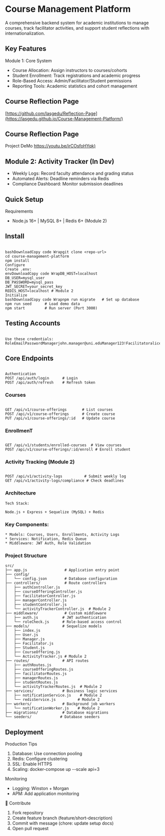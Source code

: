 # Course Management Platform

A comprehensive backend system for academic institutions to manage courses, track facilitator activities, and support student reflections with internationalization.

## Key Features
Module 1: Core System

* Course Allocation: Assign instructors to courses/cohorts
* Student Enrollment: Track registrations and academic progress
* Role-Based Access: Admin/Facilitator/Student permissions
* Reporting Tools: Academic statistics and cohort management

## Course Reflection Page
[https://github.com/lasgedu/Reflection-Page](https://lasgedu.github.io/Course-Management-Platform/)

## Course Reflection Page

Project DeMo 
[https://youtu.be/irCOsfoHYqk)](https://youtu.be/irCOsfoHYqk)

## Module 2: Activity Tracker (In Dev)

* Weekly Logs: Record faculty attendance and grading status
* Automated Alerts: Deadline reminders via Redis
* Compliance Dashboard: Monitor submission deadlines

## Quick Setup
Requirements

* Node.js 16+ | MySQL 8+ | Redis 6+ (Module 2)

## Install
```

bashDownloadCopy code Wrapgit clone <repo-url>
cd course-management-platform
npm install
Configure
Create .env:
envDownloadCopy code WrapDB_HOST=localhost
DB_USER=mysql_user
DB_PASSWORD=mysql_pass
JWT_SECRET=your_secret_key
REDIS_HOST=localhost # Module 2
Initialize
bashDownloadCopy code Wrapnpm run migrate   # Set up database
npm run seed      # Load demo data
npm start         # Run server (Port 3000)
```


## Testing Accounts
```

Use these credentials:
RoleEmailPasswordManagerjohn.manager@uni.eduManager123!Facilitatoralice.smith@uni.eduFacilitator123!Studentemma.student@student.uni.eduStudent123!
```

## Core Endpoints
```

Authentication
POST /api/auth/login      # Login
POST /api/auth/refresh    # Refresh token
```

### Courses
```

GET /api/v1/course-offerings       # List courses
POST /api/v1/course-offerings      # Create course
PUT /api/v1/course-offerings/:id   # Update course
```

### EnrollmenT
```

GET /api/v1/students/enrolled-courses  # View courses
POST /api/v1/course-offerings/:id/enroll # Enroll student
```

### Activity Tracking (Module 2)
```

POST /api/v1/activity-logs          # Submit weekly log
GET /api/v1/activity-logs/compliance # Check deadlines
```

### Architecture
```
Tech Stack:

Node.js + Express + Sequelize (MySQL) + Redis
```

### Key Components:
```
* Models: Courses, Users, Enrollments, Activity Logs
* Services: Notification, Redis Queue
* Middleware: JWT Auth, Role Validation
```
### Project Structure
```
src/
├── app.js                 # Application entry point
├── config/
│   └── config.json        # Database configuration
├── controllers/           # Route controllers
│   ├── authController.js
│   ├── courseOfferingController.js
│   ├── facilitatorController.js
│   ├── managerController.js
│   ├── studentController.js
│   └── activityTrackerController.js  # Module 2
├── middleware/            # Custom middleware
│   ├── auth.js           # JWT authentication
│   └── roleCheck.js      # Role-based access control
├── models/               # Sequelize models
│   ├── index.js
│   ├── User.js
│   ├── Manager.js
│   ├── Facilitator.js
│   ├── Student.js
│   ├── CourseOffering.js
│   └── ActivityTracker.js # Module 2
├── routes/               # API routes
│   ├── authRoutes.js
│   ├── courseOfferingRoutes.js
│   ├── facilitatorRoutes.js
│   ├── managerRoutes.js
│   ├── studentRoutes.js
│   └── activityTrackerRoutes.js  # Module 2
├── services/             # Business logic services
│   ├── notificationService.js    # Module 2
│   └── redisService.js          # Module 2
├── workers/              # Background job workers
│   └── notificationWorker.js    # Module 2
├── migrations/           # Database migrations
└── seeders/             # Database seeders
```

## Deployment
Production Tips

1. Database: Use connection pooling
2. Redis: Configure clustering
3. SSL: Enable HTTPS
4. Scaling: docker-compose up --scale api=3

Monitoring

* Logging: Winston + Morgan
* APM: Add application monitoring

🤝 Contribute

1. Fork repository
2. Create feature branch (feature/short-description)
3. Commit with message (chore: update setup docs)
4. Open pull request


